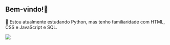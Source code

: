 ## Bem-vindo!👋


📖 Estou atualmente estudando Python, mas tenho familiaridade com HTML, CSS e JavaScript e SQL.

<div>
  <img height-"180em" src="https://github-readme-stats.vercel.app/api?username=LohanConrado&show_icons=true&themed=dracula&include_all_commits=true&count_private-true"/›
  <img height-"180em" src="https://github-readme-stats.vercel.app/api/top-langs/?username=LohanConrado&layout=compact&langs_count=16&theme=dracula"/>
</div>
